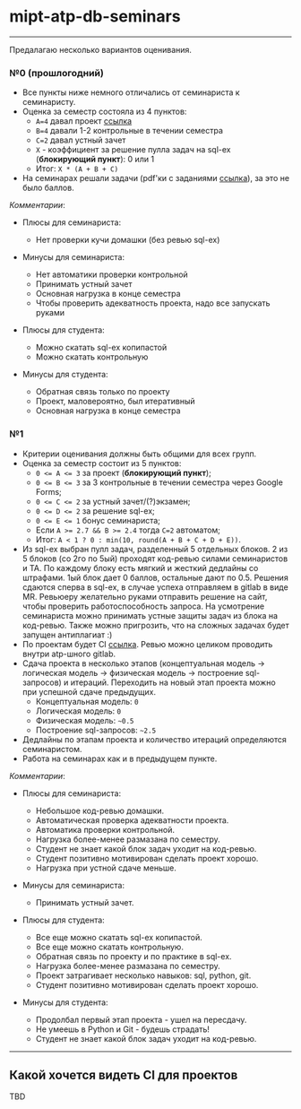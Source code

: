 # mipt-atp-db-seminars
---

Предалагаю несколько вариантов оценивания.

### №0 (прошлогодний)

  * Все пункты ниже немного отличались от семинариста к семинаристу.
  * Оценка за семестр состояла из 4 пунктов:
    * `A=4` давал проект [ссылка](https://drive.google.com/drive/folders/1lK1GvlgnwwPTdAGsrv_ywhzs1iHQvbC8)
    * `B=4` давали 1-2 контрольные в течении семестра
    * `C=2` давал устный зачет
    * `X` - коэффициент за решение пулла задач на sql-ex (**блокирующий пункт**): 0 или 1
    * Итог: `X * (A + B + C)`
  * На семинарах решали задачи (pdf'ки с заданиями [ссылка](https://drive.google.com/drive/folders/1lK1GvlgnwwPTdAGsrv_ywhzs1iHQvbC8)), за это не было баллов.

_Комментарии_:
  * Плюсы для семинариста:
    * Нет проверки кучи домашки (без ревью sql-ex)
  * Минусы для семинариста:
    * Нет автоматики проверки контрольной
    * Принимать устный зачет
    * Основная нагрузка в конце семестра
    * Чтобы проверить адекватность проекта, надо все запускать руками
  
  * Плюсы для студента:
    * Можно скатать sql-ex копипастой
    * Можно скатать контрольную
  * Минусы для студента:
    * Обратная связь только по проекту
    * Проект, маловероятно, был итеративный
    * Основная нагрузка в конце семестра


### №1

  * Критерии оценивания должны быть общими для всех групп.
  * Оценка за семестр состоит из 5 пунктов:
    * `0 <= A <= 3` за проект (**блокирующий пункт**);
    * `0 <= B <= 3` за 3 контрольные в течении семестра через Google Forms;
    * `0 <= C <= 2` за устный зачет/(?)экзамен;
    * `0 <= D <= 2` за решение sql-ex;
    * `0 <= E <= 1` бонус семинариста;
    * Если `A >= 2.7 && B >= 2.4` тогда `C=2` автоматом;
    * Итог: `A < 1 ? 0 : min(10, round(A + B + C + D + E))`.
  * Из sql-ex выбран пулл задач, разделенный 5 отдельных блоков. 2 из 5 блоков (cо 2го по 5ый) проходят код-ревью силами семинаристов и ТА. По каждому блоку есть мягкий и жесткий дедлайны со штрафами. 1ый блок дает 0 баллов, остальные дают по 0.5. Решения сдаются сперва в sql-ex, в случае успеха отправляем в gitlab в виде MR. Ревьюеру желательно руками отправить решение на сайт, чтобы проверить работоспособность запроса. На усмотрение семинариста можно принимать устные защиты задач из блока на код-ревью. Также можно пригрозить, что на сложных задачах будет запущен антиплагиат :)
  * По проектам будет СI [ссылка](https://github.com/MVCionOld/mipt-atp-db-seminars/blob/draft/README.md#%D0%BA%D0%B0%D0%BA%D0%BE%D0%B9-%D1%85%D0%BE%D1%87%D0%B5%D1%82%D1%81%D1%8F-%D0%B2%D0%B8%D0%B4%D0%B5%D1%82%D1%8C-ci-%D0%B4%D0%BB%D1%8F-%D0%BF%D1%80%D0%BE%D0%B5%D0%BA%D1%82%D0%BE%D0%B2). Ревью можно целиком проводить внутри atp-шного gitlab.
  * Сдача проекта в несколько этапов (концептуальная модель -> логическая модель -> физическая модель -> построение sql-запросов) и итераций. Переходить на новый этап проекта можно при успешной сдаче предыдущих.
    * Концептуальная модель: `0`
    * Логическая модель: `0`
    * Физическая модель: `~0.5`
    * Построение sql-запросов: `~2.5`
  * Дедлайны по этапам проекта и количество итераций определяются семинаристом.
  * Работа на семинарах как и в предыдущем пункте.
 
_Комментарии_:
  * Плюсы для семинариста:
    * Небольшое код-ревью домашки.
    * Автоматическая проверка адекватности проекта.
    * Автоматика проверки контрольной.
    * Нагрузка более-менее размазана по семестру.
    * Студент не знает какой блок задач уходит на код-ревью.
    * Студент позитивно мотивирован сделать проект хорошо.
    * Нагрузка при устной сдаче меньше.
  * Минусы для семинариста:
    * Принимать устный зачет.
  
  * Плюсы для студента:
    * Все еще можно скатать sql-ex копипастой.
    * Все еще можно скатать контрольную.
    * Обратная связь по проекту и по практике в sql-ex.
    * Нагрузка более-менее размазана по семестру.
    * Проект затрагивает несколько навыков: sql, python, git.
    * Студент позитивно мотивирован сделать проект хорошо.
  * Минусы для студента:
    * Продолбал первый этап проекта - ушел на пересдачу.
    * Не умеешь в Python и Git - будешь страдать!
    * Студент не знает какой блок задач уходит на код-ревью.
---
## Какой хочется видеть CI для проектов

TBD
